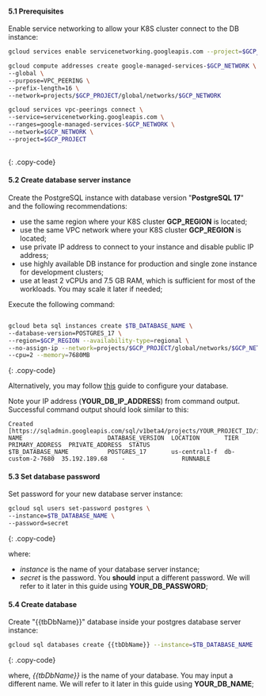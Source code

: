 #### 5.1 Prerequisites

Enable service networking to allow your K8S cluster connect to the DB instance:

```bash
gcloud services enable servicenetworking.googleapis.com --project=$GCP_PROJECT

gcloud compute addresses create google-managed-services-$GCP_NETWORK \
--global \
--purpose=VPC_PEERING \
--prefix-length=16 \
--network=projects/$GCP_PROJECT/global/networks/$GCP_NETWORK

gcloud services vpc-peerings connect \
--service=servicenetworking.googleapis.com \
--ranges=google-managed-services-$GCP_NETWORK \
--network=$GCP_NETWORK \
--project=$GCP_PROJECT
    
```
{: .copy-code}

#### 5.2 Create database server instance

Create the PostgreSQL instance with database version "**PostgreSQL 17**" and the following recommendations:

* use the same region where your K8S cluster **GCP_REGION** is located;
* use the same VPC network where your K8S cluster **GCP_REGION** is located;
* use private IP address to connect to your instance and disable public IP address;
* use highly available DB instance for production and single zone instance for development clusters;
* use at least 2 vCPUs and 7.5 GB RAM, which is sufficient for most of the workloads. You may scale it later if needed;

Execute the following command:

```bash

gcloud beta sql instances create $TB_DATABASE_NAME \
--database-version=POSTGRES_17 \
--region=$GCP_REGION --availability-type=regional \
--no-assign-ip --network=projects/$GCP_PROJECT/global/networks/$GCP_NETWORK \
--cpu=2 --memory=7680MB
```
{: .copy-code}

Alternatively, you may follow [this](https://cloud.google.com/sql/docs/postgres/create-instance) guide to configure your database.

Note your IP address (**YOUR_DB_IP_ADDRESS**) from command output. Successful command output should look similar to this:

```text
Created [https://sqladmin.googleapis.com/sql/v1beta4/projects/YOUR_PROJECT_ID/instances/$TB_DATABASE_NAME].
NAME                        DATABASE_VERSION  LOCATION       TIER              PRIMARY_ADDRESS  PRIVATE_ADDRESS  STATUS
$TB_DATABASE_NAME           POSTGRES_17       us-central1-f  db-custom-2-7680  35.192.189.68    -                RUNNABLE
```

#### 5.3 Set database password

Set password for your new database server instance:

```bash
gcloud sql users set-password postgres \
--instance=$TB_DATABASE_NAME \
--password=secret
```
{: .copy-code}

where:

* *instance* is the name of your database server instance;
* *secret* is the password. You **should** input a different password. We will refer to it later in this guide using **YOUR_DB_PASSWORD**;

#### 5.4 Create database

Create "{{tbDbName}}" database inside your postgres database server instance:

```bash
gcloud sql databases create {{tbDbName}} --instance=$TB_DATABASE_NAME
```
{: .copy-code}

where, *{{tbDbName}}* is the name of your database. You may input a different name. We will refer to it later in this guide using **YOUR_DB_NAME**;